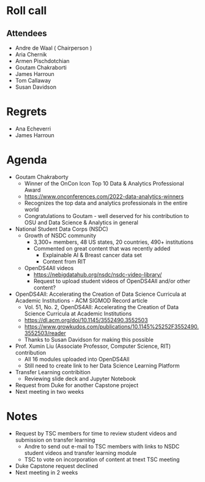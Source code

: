 # Roll call
## Attendees

- Andre de Waal ( Chairperson )
- Aria Chernik
- Armen Pischdotchian
- Goutam Chakraborti
- James Harroun
- Tom Callaway
- Susan Davidson

# Regrets

- Ana Echeverri
- James Harroun

# Agenda

- Goutam Chakraborty
  - Winner of the OnCon Icon Top 10 Data & Analytics Professional Award
  - https://www.onconferences.com/2022-data-analytics-winners
  - Recognizes the top data and analytics professionals in the entire world
  - Congratulations to Goutam - well deserved for his contribution to OSU and Data Science & Analytics in general
- National Student Data Corps (NSDC) 
  - Growth of NSDC community
    - 3,300+ members, 48 US states, 20 countries, 490+ institutions
    - Commented on great content that was recently added
      - Explainable AI & Breast cancer data set
      - Content from RIT
  - OpenDS4All videos
    - https://nebigdatahub.org/nsdc/nsdc-video-library/
    - Request to upload student videos of OpenDS4All and/or other content?
- OpenDS4All: Accelerating the Creation of Data Science Curricula at Academic Institutions - ACM SIGMOD Record article
  - Vol. 51, No. 2, OpenDS4All: Accelerating the Creation of Data Science Curricula at Academic Institutions
  - https://dl.acm.org/doi/10.1145/3552490.3552503
  - https://www.growkudos.com/publications/10.1145%25252F3552490.3552503/reader
  - Thanks to Susan Davidson for making this possible
- Prof. Xumin Liu (Associate Professor, Computer Science, RIT) contribution 
  - All 16 modules uploaded into OpenDS4All
  - Still need to create link to her Data Science Learning Platform
- Transfer Learning contribition
  - Reviewing slide deck and Jupyter Notebook
- Request from Duke for another Capstone project
- Next meeting in two weeks

# Notes

- Request by TSC members for time to review student videos and submission on transfer learning
  - Andre to send out e-mail to TSC members with links to NSDC student videos and transfer learning module
  - TSC to vote on incorporation of content at tnext TSC meeting
- Duke Capstone request declined
- Next meeting in 2 weeks

